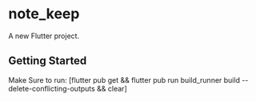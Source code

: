 # note_keep

A new Flutter project.

## Getting Started


Make Sure to run:
[flutter pub get && flutter pub run build_runner build --delete-conflicting-outputs && clear]